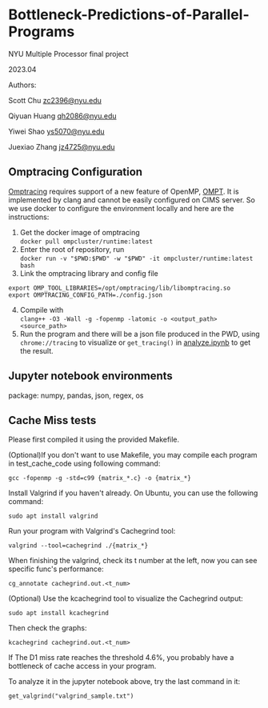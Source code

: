 # Bottleneck-Predictions-of-Parallel-Programs

NYU Multiple Processor final project

2023.04

Authors:

Scott Chu zc2396@nyu.edu

Qiyuan Huang qh2086@nyu.edu

Yiwei Shao ys5070@nyu.edu

Juexiao Zhang jz4725@nyu.edu

## Omptracing Configuration
[Omptracing](https://ompcluster.readthedocs.io/en/latest/omptracing.html) requires support of a new feature of OpenMP, [OMPT](https://www.openmp.org/spec-html/5.0/openmpsu15.html). It is implemented by clang and cannot be easily configured on CIMS server. So we use docker to configure the environment locally and here are the instructions:
1. Get the docker image of omptracing  
```docker pull ompcluster/runtime:latest``` 
2. Enter the root of repository, run  
```docker run -v "$PWD:$PWD" -w "$PWD" -it ompcluster/runtime:latest bash```
3. Link the omptracing library and config file 
```
export OMP_TOOL_LIBRARIES=/opt/omptracing/lib/libomptracing.so
export OMPTRACING_CONFIG_PATH=./config.json
```
4. Compile with  
``` clang++ -O3 -Wall -g -fopenmp -latomic -o <output_path> <source_path> ```
5. Run the program and there will be a json file produced in the PWD, using ```chrome://tracing``` to visualize or ```get_tracing()``` in [analyze.ipynb](https://github.com/suker0723/Bottleneck-Predictions-of-Parallel-Programs/blob/main/analyze.ipynb) to get the result.

## Jupyter notebook environments
package: numpy, pandas, json, regex, os


## Cache Miss tests
Please first compiled it using the provided Makefile.

(Optional)If you don't want to use Makefile, you may compile each program in test_cache_code using following command:

```gcc -fopenmp -g -std=c99 {matrix_*.c} -o {matrix_*}```

Install Valgrind if you haven't already. On Ubuntu, you can use the following command:
    
```sudo apt install valgrind```

Run your program with Valgrind's Cachegrind tool:

```valgrind --tool=cachegrind ./{matrix_*} ```

When finishing the valgrind, check its t number at the left, now you can see specific func's performance:

```cg_annotate cachegrind.out.<t_num> ```

(Optional) Use the kcachegrind tool to visualize the Cachegrind output:

```sudo apt install kcachegrind ```

Then check the graphs:

```kcachegrind cachegrind.out.<t_num> ```

If The D1 miss rate reaches the threshold 4.6%, you probably have a bottleneck of cache access in your program.

To analyze it in the jupyter notebook above, try the last command in it:

```get_valgrind("valgrind_sample.txt")```













